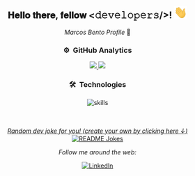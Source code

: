 <div align="center">
<h2> 𝐇𝐞𝐥𝐥𝐨 𝐭𝐡𝐞𝐫𝐞, 𝐟𝐞𝐥𝐥𝐨𝐰 <𝚍𝚎𝚟𝚎𝚕𝚘𝚙𝚎𝚛𝚜/>! <img src="https://github.com/ABSphreak/ABSphreak/blob/master/gifs/Hi.gif" width="30px"></h2>
</div>

<div align="center" width="50">

</div>

<div align="center">

<i> Marcos Bento Profile</i> 🚀

</div>

<div align="center">

### ⚙️ &nbsp;GitHub Analytics

<p align="center">
<a href="https://github.com/marcossbento">
  <img height="180em" src="https://github-readme-stats-eight-theta.vercel.app/api?username=marcossbento&show_icons=true&theme=algolia&include_all_commits=true&count_private=true"/>
  <img height="180em" src="https://github-readme-stats-eight-theta.vercel.app/api/top-langs/?username=marcossbento&layout=compact&langs_count=8&theme=algolia"/>
</a>
</p>


### 🛠 &nbsp;Technologies
<img
      src="https://skillicons.dev/icons?i=java,mysql,spring,angular,ts,mongo" alt="skills" width="400"
      height="40" /> </a> <a href="https://developer.mozilla.org/en-US/docs/Web/JavaScript" target="_blank"
    rel="noreferrer">

</br>
</br>
<i>Random dev joke for you! (create your own by clicking here ↓)</i><br>
<a href="https://readme-jokes.vercel.app"><img align="center" src="https://readme-jokes.vercel.app/api" alt="README Jokes"></a>

<i>Follow me around the web:</i><br>



<a href="https://www.linkedin.com/in/marcosssbento" target="_blank"><img src="https://img.shields.io/badge/LinkedIn-%230077B5.svg?&style=flat-square&logo=linkedin&logoColor=white" alt="LinkedIn" width=15%></a>

</div>




